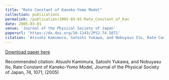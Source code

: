 ```yaml
---
title: "Rate Constant of Kaneko-Yomo Model"
collection: publications
permalink: /publication/2005-03-01-Rate_Constant_of_Kan
date: 2005-03-01
venue: 'Journal of the Physical Society of Japan'
paperurl: 'https://dx.doi.org/10.1143/JPSJ.74.1071'
citation: 'Atsushi Kamimura, Satoshi Yukawa, and Nobuyasu Ito, Rate Constant of Kaneko-Yomo Model, Journal of the Physical Society of Japan,  <bf>74</bf>, 1071, (2005)'
---
```


<a href='https://dx.doi.org/10.1143/JPSJ.74.1071'>Download paper here</a>

Recommended citation: Atsushi Kamimura, Satoshi Yukawa, and Nobuyasu Ito, Rate Constant of Kaneko-Yomo Model, Journal of the Physical Society of Japan,  <bf>74</bf>, 1071, (2005)